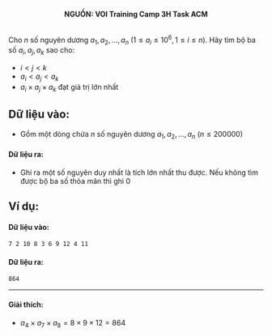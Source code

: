 **<center>NGUỒN: VOI Training Camp 3H  Task ACM</center>**
<br>

Cho $n$ số nguyên dương $a_1,a_2,…,a_n\  (1≤a_i≤10^6,1≤i≤n)$. Hãy tìm bộ ba số $a_i,a_j,a_k$ sao cho:
- $i < j < k$
- $a_i < a_j < a_k$
- $a_i\times a_j\times a_k$ đạt giá trị lớn nhất

## Dữ liệu vào:
- Gồm một dòng chứa $n$ số nguyên dương $a_1,a_2,…,a_n\ (n≤200000)$

#### Dữ liệu ra:
- Ghi ra một số nguyên duy nhất là tích lớn nhất thu được. Nếu không tìm được bộ ba số thỏa mãn thì ghi $0$

## Ví dụ:
#### Dữ liệu vào:
```
7 2 10 8 3 6 9 12 4 11
```

#### Dữ liệu ra:
```
864
```
---

#### Giải thích:
- $a_4×a_7×a_8=8\times 9 \times 12 = 864$
